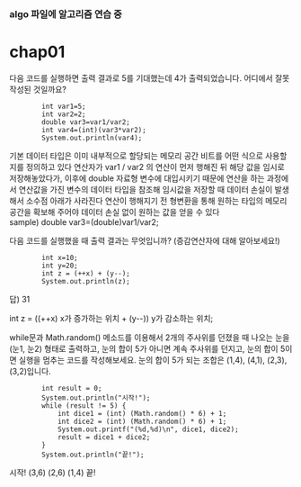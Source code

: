 ### algo 파일에 알고리즘 연습 중


# chap01

다음 코드를 실행하면 출력 결과로 5를 기대했는데 4가 출력되었습니다. 어디에서 잘못 작성된 것일까요?

```
        int var1=5;
        int var2=2;
        double var3=var1/var2;
        int var4=(int)(var3*var2);
        System.out.println(var4);
```

기본 데이터 타입은 이미 내부적으로 할당되는 메모리 공간 비트를 어떤 식으로 사용할지를 정의하고 있다
연산자가 var1 / var2 의 연산이 먼저 행해진 뒤 해당 값을 임시로 저장해놓았다가, 이후에 double 자료형 변수에 대입시키기 때문에
연산을 하는 과정에서 연산값을 가진 변수의 데이터 타입을 참조해 임시값을 저장할 때 데이터 손실이 발생해서 소수점 아래가 사라진다
연산이 행해지기 전 형변환을 통해 원하는 타입의 메모리 공간을 확보해 주어야 데이터 손실 없이 원하는 값을 얻을 수 있다  
sample) double var3=(double)var1/var2;





다음 코드를 실행했을 때 출력 결과는 무엇입니까? (증감연산자에 대해 알아보세요!)

```
        int x=10;
        int y=20;
        int z = (++x) + (y--);
        System.out.println(z);
```

답) 31

int z = ((++x) x가 증가하는 위치 + (y--)) y가 감소하는 위치;





while문과 Math.random() 메소드를 이용해서 2개의 주사위를 던졌을 때 나오는 눈을 (눈1, 눈2) 형태로 출력하고,
눈의 합이 5가 아니면 계속 주사위를 던지고, 눈의 합이 5이면 실행을 멈추는 코드를 작성해보세요.
눈의 합이 5가 되는 조합은 (1,4), (4,1), (2,3), (3,2)입니다.

```
        int result = 0;
        System.out.println("시작!");
        while (result != 5) {
            int dice1 = (int) (Math.random() * 6) + 1;
            int dice2 = (int) (Math.random() * 6) + 1;
            System.out.printf("(%d,%d)\n", dice1, dice2);
            result = dice1 + dice2;
        }
        System.out.println("끝!");
```

시작!
(3,6)
(2,6)
(1,4)
끝!
